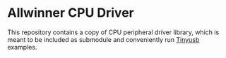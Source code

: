 # Allwinner CPU Driver

This repository contains a copy of CPU peripheral driver library, which is meant to be included as submodule and conveniently run [Tinyusb](https://github.com/hathach/tinyusb) examples.
